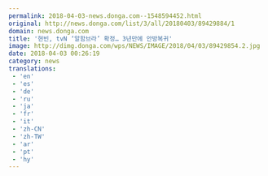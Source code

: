 ```yaml
---
permalink: 2018-04-03-news.donga.com--1548594452.html
original: http://news.donga.com/list/3/all/20180403/89429884/1
domain: news.donga.com
title: '현빈, tvN ‘알함브라’ 확정… 3년만에 안방복귀'
image: http://dimg.donga.com/wps/NEWS/IMAGE/2018/04/03/89429854.2.jpg
date: 2018-04-03 00:26:19
category: news
translations: 
 - 'en'
 - 'es'
 - 'de'
 - 'ru'
 - 'ja'
 - 'fr'
 - 'it'
 - 'zh-CN'
 - 'zh-TW'
 - 'ar'
 - 'pt'
 - 'hy'
---
```


